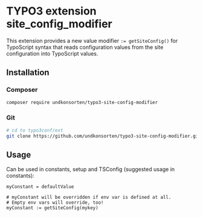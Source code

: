 # TYPO3 extension site_config_modifier

This extension provides a new value modifier `:= getSiteConfig()` for
TypoScript syntax that reads configuration values from the site configuration
into TypoScript values.

## Installation

### Composer

```bash
composer require undkonsorten/typo3-site-config-modifier
```

### Git
```bash
# cd to typo3conf/ext
git clone https://github.com/undkonsorten/typo3-site-config-modifier.git site_config_modifier
```

## Usage

Can be used in constants, setup and TSConfig
(suggested usage in constants):

```typo3_typoscript
myConstant = defaultValue

# myConstant will be overridden if env var is defined at all.
# Empty env vars will override, too!
myConstant := getSiteConfig(mykey)
```
